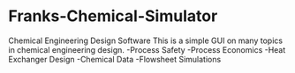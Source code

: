 # Franks-Chemical-Simulator
Chemical Engineering Design Software 
This is a simple GUI on many topics in chemical engineering design.
-Process Safety
-Process Economics
-Heat Exchanger Design
-Chemical Data
-Flowsheet Simulations

